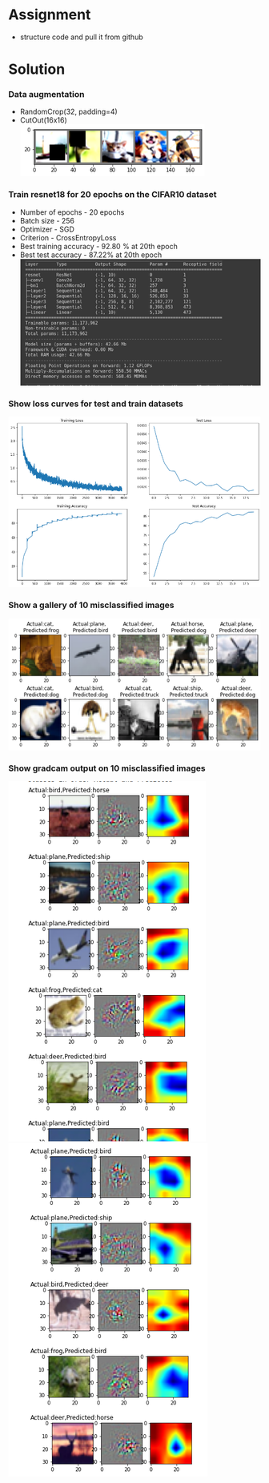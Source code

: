 # Assignment
- structure code and pull it from github

# Solution
### Data augmentation
- RandomCrop(32, padding=4)
- CutOut(16x16) <br/>
![img](images/aug.png)
### Train resnet18 for 20 epochs on the CIFAR10 dataset
- Number of epochs - 20 epochs
- Batch size - 256
- Optimizer - SGD
- Criterion - CrossEntropyLoss
- Best training accuracy - 92.80 % at 20th epoch
- Best test accuracy - 87.22% at 20th epoch
![model](images/resnet.png)
### Show loss curves for test and train datasets
![cur](images/acc.png)
### Show a gallery of 10 misclassified images
![mis](images/misclassified.png)
### Show gradcam output on 10 misclassified images
![gradcam1](images/grad1.png)
![gradcam2](images/grad2.png)

